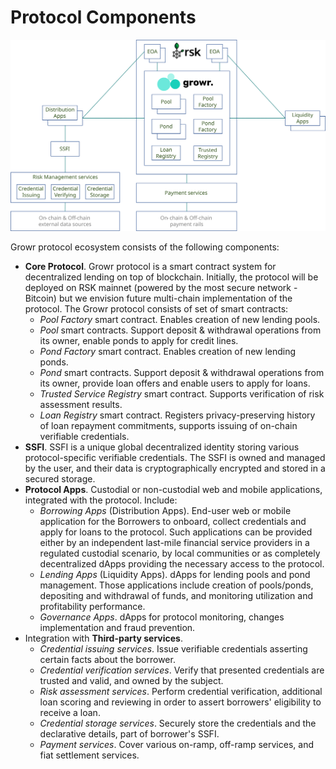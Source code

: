 # Protocol Components

![Components](../images/components.svg)

Growr protocol ecosystem consists of the following components:
- **Core Protocol**. Growr protocol is a smart contract system for decentralized lending on top of blockchain. Initially, the protocol will be deployed on RSK mainnet (powered by the most secure network - Bitcoin) but we envision future multi-chain implementation of the protocol. The Growr protocol consists of set of smart contracts:
  * *Pool Factory* smart contract. Enables creation of new lending pools.
  * *Pool* smart contracts. Support deposit & withdrawal operations from its owner, enable ponds to apply for credit lines.
  * *Pond Factory* smart contract. Enables creation of new lending ponds.
  * *Pond* smart contracts. Support deposit & withdrawal operations from its owner, provide loan offers and enable users to apply for loans.
  * *Trusted Service Registry* smart contract. Supports verification of risk assessment results.
  * *Loan Registry* smart contract. Registers privacy-preserving history of loan repayment commitments, supports issuing of on-chain verifiable credentials. 
- **SSFI**. SSFI is a unique global decentralized identity storing various protocol-specific verifiable credentials. The SSFI is owned and managed by the user, and their data is cryptographically encrypted and stored in a secured storage.
- **Protocol Apps**. Custodial or non-custodial web and mobile applications, integrated with the protocol. Include:
  * *Borrowing Apps* (Distribution Apps). End-user web or mobile application for the Borrowers to onboard, collect credentials and apply for loans to the protocol. Such applications can be provided either by an independent last-mile financial service providers in a regulated custodial scenario, by local communities or as completely decentralized dApps providing the necessary access to the protocol.
  * *Lending Apps* (Liquidity Apps). dApps for lending pools and pond management. Those applications include creation of pools/ponds, depositing and withdrawal of funds, and monitoring utilization and profitability performance.
  * *Governance Apps*. dApps for protocol monitoring, changes implementation and fraud prevention.
- Integration with **Third-party services**.
  * *Credential issuing services*. Issue verifiable credentials asserting certain facts about the borrower.
  * *Credential verification services*. Verify that presented credentials are trusted and valid, and owned by the subject.
  * *Risk assessment services*. Perform credential verification, additional loan scoring and reviewing in order to assert borrowers' eligibility to receive a loan. 
  * *Credential storage services*. Securely store the credentials and the declarative details, part of borrower's SSFI.
  * *Payment services*. Cover various on-ramp, off-ramp services, and fiat settlement services.